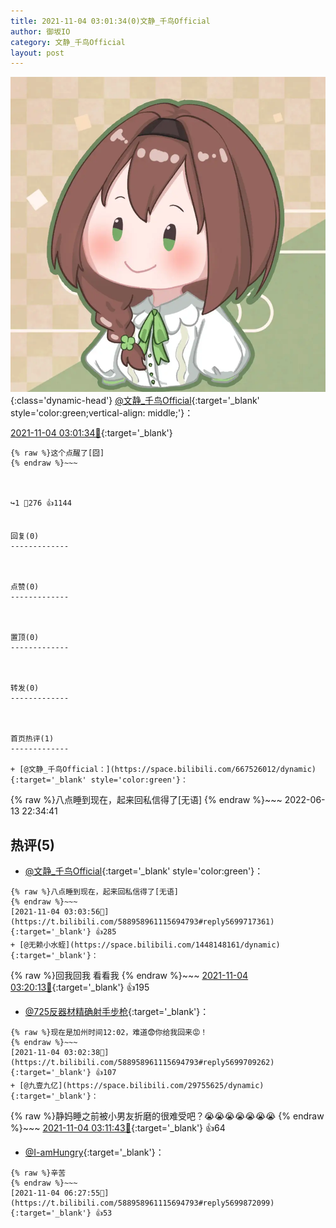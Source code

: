 ```yaml
---
title: 2021-11-04 03:01:34(0)文静_千鸟Official
author: 御坂IO
category: 文静_千鸟Official
layout: post
---
```


![img](/images/ac7482ed1b9a7f203dc68c0c4a77c488a27b108a.jpg){:class='dynamic-head'}
[@文静_千鸟Official](https://space.bilibili.com/667526012/dynamic){:target='_blank' style='color:green;vertical-align: middle;'}：

[2021-11-04 03:01:34🔗](https://t.bilibili.com/588958961115694793){:target='_blank'}

~~~
{% raw %}这个点醒了[囧]
{% endraw %}~~~



↪️1 💬276 👍1144


回复(0)
-------------



点赞(0)
-------------



置顶(0)
-------------



转发(0)
-------------



首页热评(1)
-------------

+ [@文静_千鸟Official：](https://space.bilibili.com/667526012/dynamic){:target='_blank' style='color:green'}：
~~~
{% raw %}八点睡到现在，起来回私信得了[无语]
{% endraw %}~~~
2022-06-13 22:34:41


热评(5)
-------------

+ [@文静_千鸟Official](https://space.bilibili.com/667526012/dynamic){:target='_blank' style='color:green'}：
~~~
{% raw %}八点睡到现在，起来回私信得了[无语]
{% endraw %}~~~
[2021-11-04 03:03:56🔗](https://t.bilibili.com/588958961115694793#reply5699717361){:target='_blank'} 👍285
+ [@无赖小水蛭](https://space.bilibili.com/1448148161/dynamic){:target='_blank'}：
~~~
{% raw %}回我回我 看看我
{% endraw %}~~~
[2021-11-04 03:20:13🔗](https://t.bilibili.com/588958961115694793#reply5699732437){:target='_blank'} 👍195
+ [@725反器材精确射手步枪](https://space.bilibili.com/399778415/dynamic){:target='_blank'}：
~~~
{% raw %}现在是加州时间12:02，难道😨你给我回来😡！
{% endraw %}~~~
[2021-11-04 03:02:38🔗](https://t.bilibili.com/588958961115694793#reply5699709262){:target='_blank'} 👍107
+ [@九壹九亿](https://space.bilibili.com/29755625/dynamic){:target='_blank'}：
~~~
{% raw %}静妈睡之前被小男友折磨的很难受吧？😭😭😭😭😭😭😭
{% endraw %}~~~
[2021-11-04 03:11:43🔗](https://t.bilibili.com/588958961115694793#reply5699714700){:target='_blank'} 👍64
+ [@I-amHungry](https://space.bilibili.com/6715117/dynamic){:target='_blank'}：
~~~
{% raw %}辛苦
{% endraw %}~~~
[2021-11-04 06:27:55🔗](https://t.bilibili.com/588958961115694793#reply5699872099){:target='_blank'} 👍53


